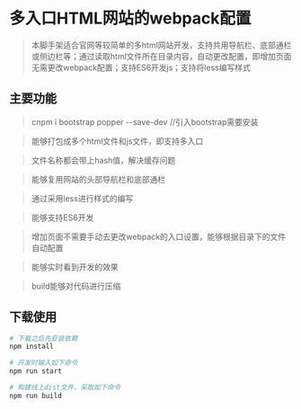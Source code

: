 # 多入口HTML网站的webpack配置

> 本脚手架适合官网等较简单的多html网站开发，支持共用导航栏、底部通栏或侧边栏等；通过读取html文件所在目录内容，自动更改配置，即增加页面无需更改webpack配置；支持ES6开发js；支持将less编写样式

## 主要功能

> cnpm i bootstrap popper --save-dev  //引入bootstrap需要安装

> 能够打包成多个html文件和js文件，即支持多入口

> 文件名称都会带上hash值，解决缓存问题

> 能够复用网站的头部导航栏和底部通栏

> 通过采用less进行样式的编写

> 能够支持ES6开发

> 增加页面不需要手动去更改webpack的入口设置，能够根据目录下的文件自动配置

> 能够实时看到开发的效果

> build能够对代码进行压缩

## 下载使用

``` bash
# 下载之后先安装依赖
npm install

# 开发时输入如下命令
npm run start

# 构建线上dist文件，采取如下命令
npm run build

```


